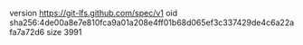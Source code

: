 version https://git-lfs.github.com/spec/v1
oid sha256:4de00a8e7e810fca9a01a208e4ff01b68d065ef3c337429de4c6a22afa7a72d6
size 3991
